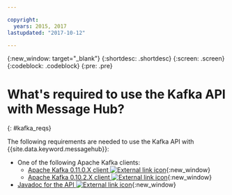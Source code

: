 ```yaml
---

copyright:
  years: 2015, 2017
lastupdated: "2017-10-12"

---
```


{:new_window: target="_blank"}
{:shortdesc: .shortdesc}
{:screen: .screen}
{:codeblock: .codeblock}
{:pre: .pre}

# What's required to use the Kafka API with Message Hub?
{: #kafka_reqs}

The following requirements are needed to use the Kafka API with {{site.data.keyword.messagehub}}:

* One of the following Apache Kafka clients:
	* [Apache Kafka 0.11.0.X client ![External link icon](../../icons/launch-glyph.svg "External link icon")](https://www.apache.org/dyn/closer.cgi?path=/kafka/0.11.0.1/kafka_2.11-0.11.0.1.tgz){:new_window}
	* [Apache Kafka 0.10.2.X client ![External link icon](../../icons/launch-glyph.svg "External link icon")](https://www.apache.org/dyn/closer.cgi?path=/kafka/0.10.2.1/kafka_2.11-0.10.2.1.tgz){:new_window} 
* [Javadoc for the API ![External link icon](../../icons/launch-glyph.svg "External link icon")](http://kafka.apache.org/0102/javadoc/index.html){:new_window} 

